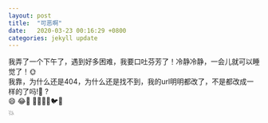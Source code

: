 ```yaml
---
layout: post
title:  "可恶啊"
date:   2020-03-23 00:16:29 +0800
categories: jekyll update
---  
```


我弄了一个下午了，遇到好多困难，我要口吐芬芳了！冷静冷静，一会儿就可以睡觉了！:sun_with_face:  
我靠，为什么还是404，为什么还是找不到，我的url明明都改了，不是都改成一样的了吗!:anger: ?  
:smile: :joy::anger: :sheep::cow::horse::snake::bird::bug:  
:boom:


[jekyll-docs]: https://jekyllrb.com/docs/home
[jekyll-gh]:   https://github.com/jekyll/jekyll
[jekyll-talk]: https://talk.jekyllrb.com/
